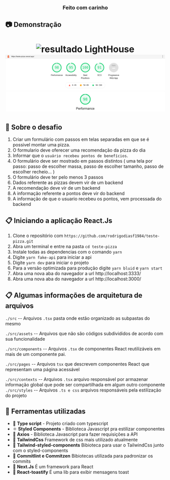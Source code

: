 <h3 align="center">
  Feito com carinho
</h3>

## :camera: Demonstração
<h1 align="center">   
  <img alt="resultado LightHouse" src="https://github.com/rodrigodiasf1984/teste-pizza/blob/development/public/assets/demostration/teste-pizza.gif"/>
  <img alt="resultado" src="https://github.com/rodrigodiasf1984/teste-pizza/blob/development/public/assets/demostration/lighthouse-teste-pizza.webp"/>
</h1>

## :rocket: Sobre o desafio

1. Criar um formulário com passos em telas separadas em que se é possivel montar uma pizza.
2. O formulario deve oferecer uma recomendação da pizza do dia 
3. Informar que o `usuário recebeu pontos de benefícios`.
4. O formulário deve ser mostrado em passos distintos ( uma tela por passo: passo de escolher massa, passo de escolher tamanho, passo de escolher recheio... )
5. O formulário deve ter pelo menos 3 passos
6. Dados referente as pizzas devem vir de um backend
7. A recomendação deve vir de um backend
8. A informação referente a pontos deve vir do backend
9. A informação de que o usuario recebeu os pontos, vem processada do backend

## :clipboard: Iniciando a aplicação React.Js

1. Clone o repositório com `https://github.com/rodrigodiasf1984/teste-pizza.git`
2. Abra um terminal e entre na pasta `cd teste-pizza`
3. Instale todas as dependencias com o comando `yarn`
4. Digite `yarn fake-api` para iniciar a api
5. Digite `yarn dev` para iniciar o projeto
6. Para a versão optimizada para produção digite `yarn bluid` e `yarn start`
7. Abra uma nova aba do navegador a url http://localhost:3333/
8. Abra uma nova aba do navegador a url http://localhost:3000/


## :clipboard: Algumas informações de arquitetura de arquivos
`./src` -- Arquivos `.tsx` pasta onde estão organizado as subpastas do mesmo

`./src/assets` -- Arquivos que não são códigos subdivididos de acordo com sua funcionalidade

`./src/components` -- Arquivos `.tsx` de componentes React reutilizáveis em mais de um componente pai.

`./src/pages` -- Arquivos `tsx` que descrevem componentes React que representam uma página acessável

`./src/contexts` -- Arquivos `.tsx` arquivo responsável por armazenar informação global que pode ser compartilhada em algum outro componente
`./src/styles` -- Arquivos `.ts e css` arquivos responsáveis pela estilização do projeto

## :hammer: Ferramentas utilizadas

- 📄 **Type script** - Projeto criado com typescript 
- ⚛️ **Styled Components** - Biblioteca Javascript pra estilizar componentes
- 📄 **Axios** - Biblioteca Javascript para fazer requisições a API
- 📄 **TailwindCss** Framework de css mais utilizado atualmente
- 📄 **Tailwind-styled-components** Bibioteca para usar o TailwindCss junto com o styled-components
- 📄 **Commitlint e Commitzen** Bibiotecas utilizada para padronizar os commits 
- 📄 **Next.Js** É um framework para React
- 📄 **React-toastify** É uma lib para exibir mensagens toast

</h1>

